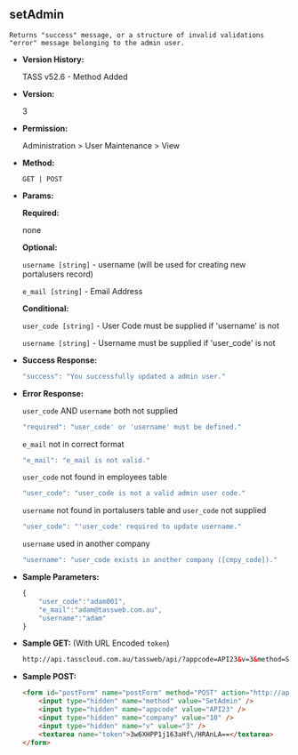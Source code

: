 **setAdmin**
----
	Returns "success" message, or a structure of invalid validations "error" message belonging to the admin user.

* **Version History:**

	TASS v52.6 - Method Added

* **Version:**

	3

* **Permission:**

   Administration > User Maintenance > View

* **Method:**

	`GET | POST`
  
* **Params:**

   **Required:**
 
	none

   **Optional:**

	`username [string]` - username (will be used for creating new portalusers record)

    `e_mail [string]` - Email Address

   **Conditional:**

	`user_code [string]` - User Code must be supplied if 'username' is not

    `username [string]` - Username must be supplied if 'user_code' is not

* **Success Response:**

    ```javascript
    "success": "You successfully updated a admin user."
    ```
 
* **Error Response:**

    `user_code` AND `username` both not supplied
    ```javascript
    "required": "user_code' or 'username' must be defined."
    ```

    `e_mail` not in correct format
    ```javascript
    "e_mail": "e_mail is not valid."
    ```

    `user_code` not found in employees table
    ```javascript
    "user_code": "user_code is not a valid admin user code."
    ```

    `username` not found in portalusers table and `user_code` not supplied
    ```javascript
    "user_code": "'user_code' required to update username."
    ```

    `username` used in another company
    ```javascript
    "username": "user_code exists in another company ([cmpy_code])."
    ```
    
* **Sample Parameters:**

	```javascript
	{
        "user_code":"adam001",
        "e_mail":"adam@tassweb.com.au",
        "username":"adam"
    }
	```

* **Sample GET:** (With URL Encoded `token`)

	```HTML
	http://api.tasscloud.com.au/tassweb/api/?appcode=API23&v=3&method=SetAdmin&token=3w6XHPP1j163aHf%2FHRAnLA%3D%3D&company=10
	```
  
* **Sample POST:**

	```HTML
	<form id="postForm" name="postForm" method="POST" action="http://api.tasscloud.com.au/tassweb/api/">
		<input type="hidden" name="method" value="SetAdmin" />
		<input type="hidden" name="appcode" value="API23" />
		<input type="hidden" name="company" value="10" />
		<input type="hidden" name="v" value="3" />
		<textarea name="token">3w6XHPP1j163aHf\/HRAnLA==</textarea>
	</form>
	```